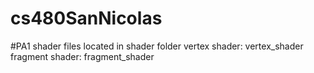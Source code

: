 # cs480SanNicolas

#PA1
shader files located in shader folder
vertex shader: vertex_shader
fragment shader: fragment_shader
